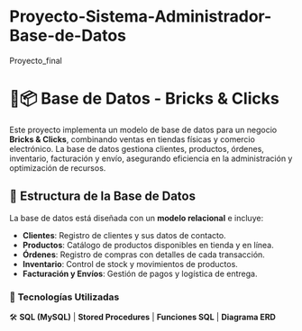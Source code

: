 # Proyecto-Sistema-Administrador-Base-de-Datos
 Proyecto_final

 # 🏪📦 Base de Datos - Bricks & Clicks

Este proyecto implementa un modelo de base de datos para un negocio **Bricks & Clicks**, combinando ventas en tiendas físicas y comercio electrónico. La base de datos gestiona clientes, productos, órdenes, inventario, facturación y envío, asegurando eficiencia en la administración y optimización de recursos.

## 📌 Estructura de la Base de Datos  

La base de datos está diseñada con un **modelo relacional** e incluye:  

- **Clientes**: Registro de clientes y sus datos de contacto.  
- **Productos**: Catálogo de productos disponibles en tienda y en línea.  
- **Órdenes**: Registro de compras con detalles de cada transacción.  
- **Inventario**: Control de stock y movimientos de productos.  
- **Facturación y Envíos**: Gestión de pagos y logística de entrega.  

### 🔹 **Tecnologías Utilizadas**  
🛠 **SQL (MySQL)** | **Stored Procedures** | **Funciones SQL** | **Diagrama ERD** 

